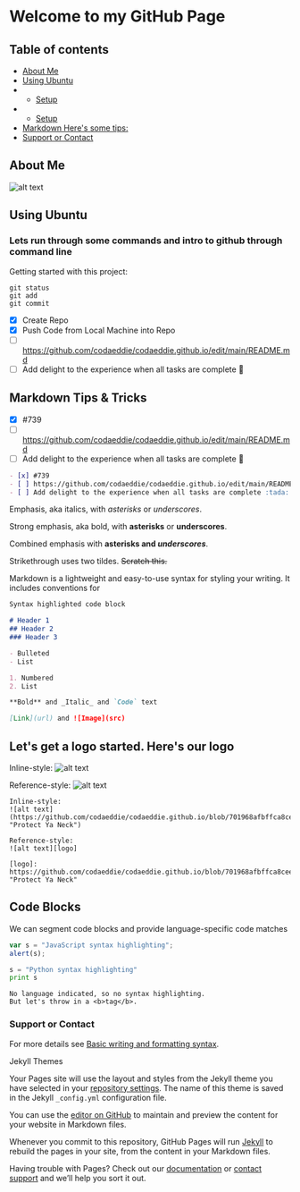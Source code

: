 # Welcome to my GitHub Page


## Table of contents
* [About Me](https://github.com/codaeddie/codaeddie.github.io/blob/main/README.md#about-me)
* [Using Ubuntu](#setup)
* * [Setup](#setup)
* * [Setup](#setup)
* [Markdown Here's some tips:]()
* [Support or Contact]()


## About Me
![alt text](https://github.com/codaeddie/codaeddie.github.io/blob/875a77b5bc13918365e30ec7677679f6165a6242/images/sdsu.png "STDSU")



## Using Ubuntu
### Lets run through some commands and intro to github through command line 

Getting started with this project:
```
git status
git add
git commit
```

- [x] Create Repo 
- [x] Push Code from Local Machine into Repo
- [ ] https://github.com/codaeddie/codaeddie.github.io/edit/main/README.md
- [ ] Add delight to the experience when all tasks are complete :tada:

## Markdown Tips & Tricks

- [x] #739
- [ ] https://github.com/codaeddie/codaeddie.github.io/edit/main/README.md
- [ ] Add delight to the experience when all tasks are complete :tada:

```markdown
- [x] #739
- [ ] https://github.com/codaeddie/codaeddie.github.io/edit/main/README.md
- [ ] Add delight to the experience when all tasks are complete :tada:
```

Emphasis, aka italics, with *asterisks* or _underscores_.

Strong emphasis, aka bold, with **asterisks** or __underscores__.

Combined emphasis with **asterisks and _underscores_**.

Strikethrough uses two tildes. ~~Scratch this.~~


Markdown is a lightweight and easy-to-use syntax for styling your writing. It includes conventions for

```markdown
Syntax highlighted code block

# Header 1
## Header 2
### Header 3

- Bulleted
- List

1. Numbered
2. List

**Bold** and _Italic_ and `Code` text

[Link](url) and ![Image](src)
```
## Let's get a logo started. Here's our logo

Inline-style: 
![alt text](https://github.com/codaeddie/codaeddie.github.io/blob/701968afbffca8ceedd13bdd1a6987e81734c011/images/wu.png "Protect Ya Neck")

Reference-style: 
![alt text][logo]

[logo]: https://github.com/codaeddie/codaeddie.github.io/blob/701968afbffca8ceedd13bdd1a6987e81734c011/images/wu.png  "Protect Ya Neck"


```
Inline-style: 
![alt text](https://github.com/codaeddie/codaeddie.github.io/blob/701968afbffca8ceedd13bdd1a6987e81734c011/images/wu.png "Protect Ya Neck")

Reference-style: 
![alt text][logo]

[logo]: https://github.com/codaeddie/codaeddie.github.io/blob/701968afbffca8ceedd13bdd1a6987e81734c011/images/wu.png  "Protect Ya Neck"
```
## Code Blocks 
We can segment code blocks and provide language-specific code matches

```javascript
var s = "JavaScript syntax highlighting";
alert(s);
```
 
```python
s = "Python syntax highlighting"
print s
```
 
```
No language indicated, so no syntax highlighting. 
But let's throw in a <b>tag</b>.
```


### Support or Contact

For more details see [Basic writing and formatting syntax](https://docs.github.com/en/github/writing-on-github/getting-started-with-writing-and-formatting-on-github/basic-writing-and-formatting-syntax).

Jekyll Themes

Your Pages site will use the layout and styles from the Jekyll theme you have selected in your [repository settings](https://github.com/codaeddie/codaeddie.github.io/settings/pages). The name of this theme is saved in the Jekyll `_config.yml` configuration file.

You can use the [editor on GitHub](https://github.com/codaeddie/codaeddie.github.io/edit/main/README.md) to maintain and preview the content for your website in Markdown files.

Whenever you commit to this repository, GitHub Pages will run [Jekyll](https://jekyllrb.com/) to rebuild the pages in your site, from the content in your Markdown files.

Having trouble with Pages? Check out our [documentation](https://docs.github.com/categories/github-pages-basics/) or [contact support](https://support.github.com/contact) and we’ll help you sort it out.
